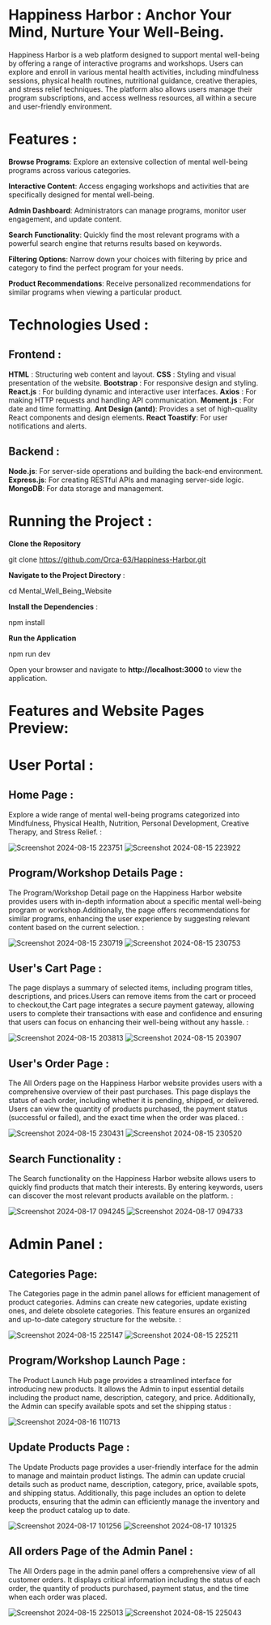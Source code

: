 # Happiness Harbor : Anchor Your Mind, Nurture Your Well-Being.
Happiness Harbor is a web platform designed to support mental well-being by offering a range of interactive programs and workshops. 
Users can explore and enroll in various mental health activities, including mindfulness sessions, physical health routines, nutritional guidance, creative therapies, and stress relief techniques. 
The platform also allows users manage their program subscriptions, and access wellness resources, all within a secure and user-friendly environment.


# Features :
**Browse Programs**: Explore an extensive collection of mental well-being programs across various categories.


**Interactive Content**: Access engaging workshops and activities that are specifically designed for mental well-being.


**Admin Dashboard**: Administrators can manage programs, monitor user engagement, and update content.


**Search Functionality**: Quickly find the most relevant programs with a powerful search engine that returns results based on keywords.


**Filtering Options**: Narrow down your choices with filtering by price and category to find the perfect program for your needs.


**Product Recommendations**: Receive personalized recommendations for similar programs when viewing a particular product.




# Technologies Used : 


## Frontend : 
**HTML** : Structuring web content and layout.
**CSS** : Styling and visual presentation of the website.
**Bootstrap** : For responsive design and styling.
**React.js** : For building dynamic and interactive user interfaces.
**Axios** : For making HTTP requests and handling API communication.
**Moment.js** : For date and time formatting.
**Ant Design (antd)**: Provides a set of high-quality React components and design elements.
**React Toastify**: For user notifications and alerts.


## Backend : 
**Node.js**: For server-side operations and building the back-end environment.
**Express.js**: For creating RESTful APIs and managing server-side logic.
**MongoDB**: For data storage and management.




# Running the Project :



**Clone the Repository** 


git clone https://github.com/Orca-63/Happiness-Harbor.git



**Navigate to the Project Directory** : 


cd Mental_Well_Being_Website



**Install the Dependencies** : 


npm install



**Run the Application**


npm run dev 



Open your browser and navigate to **http://localhost:3000** to view the application.




# Features and Website Pages Preview: 



# User Portal : 



## Home Page : 

Explore a wide range of mental well-being programs categorized into Mindfulness, Physical Health, Nutrition, Personal Development, Creative Therapy, and Stress Relief. : 



![Screenshot 2024-08-15 223751](https://github.com/user-attachments/assets/a9ef0846-8b7e-4a76-86a8-ee0ba920b783)
![Screenshot 2024-08-15 223922](https://github.com/user-attachments/assets/6527f06d-3c82-474e-8bf8-e3ce41ecb588)












## Program/Workshop Details Page : 

The Program/Workshop Detail page on the Happiness Harbor website provides users with in-depth information about a specific mental well-being program or workshop.Additionally, the page offers recommendations for similar programs, enhancing the user experience by suggesting relevant content based on the current selection. : 




![Screenshot 2024-08-15 230719](https://github.com/user-attachments/assets/dfb22644-88ef-45e1-8e29-faf9db6edd3f)
![Screenshot 2024-08-15 230753](https://github.com/user-attachments/assets/51565b34-e93a-4639-b431-a13d3df51b65)










## User's Cart Page :

The page displays a summary of selected items, including program titles, descriptions, and prices.Users can remove items from the cart or proceed to checkout,the Cart page integrates a secure payment gateway, allowing users to complete their transactions with ease and confidence  and ensuring that users can focus on enhancing their well-being without any hassle. : 




![Screenshot 2024-08-15 203813](https://github.com/user-attachments/assets/6883ccd1-cdbf-47f7-854d-7c3238429b2c)
![Screenshot 2024-08-15 203907](https://github.com/user-attachments/assets/5558b8a2-c28a-4ee7-a9b5-175b4e9b8788)










## User's Order Page :

The All Orders page on the Happiness Harbor website provides users with a comprehensive overview of their past purchases. This page displays the status of each order, including whether it is pending, shipped, or delivered. Users can view the quantity of products purchased, the payment status (successful or failed), and the exact time when the order was placed. : 




![Screenshot 2024-08-15 230431](https://github.com/user-attachments/assets/ec940d6f-72c7-47ab-a868-2a93fa60903c)
![Screenshot 2024-08-15 230520](https://github.com/user-attachments/assets/9f9fae2f-6381-4279-a231-8800de48eaba)









## Search Functionality :

The Search functionality on the Happiness Harbor website allows users to quickly find products that match their interests. By entering keywords, users can discover the most relevant products available on the platform. : 




![Screenshot 2024-08-17 094245](https://github.com/user-attachments/assets/97980442-ed86-44af-adb6-ba85da116154)
![Screenshot 2024-08-17 094733](https://github.com/user-attachments/assets/b642f0f5-d796-4a72-8b50-f1e7c1da08cd)









# Admin Panel : 




## Categories Page: 

The Categories page in the admin panel allows for efficient management of product categories. Admins can create new categories, update existing ones, and delete obsolete categories. This feature ensures an organized and up-to-date category structure for the website. :  




![Screenshot 2024-08-15 225147](https://github.com/user-attachments/assets/2f4ab1a0-4d9d-463f-b496-c1f1fe3676d6)
![Screenshot 2024-08-15 225211](https://github.com/user-attachments/assets/aaf5d71a-34db-4532-9d13-4b87fe98e3f2)











## Program/Workshop Launch Page : 

The Product Launch Hub page provides a streamlined interface for introducing new products. It allows the Admin to input essential details including the product name, description, category, and price. Additionally, the Admin can specify available spots and set the shipping status :




![Screenshot 2024-08-16 110713](https://github.com/user-attachments/assets/7adfa546-f503-426e-a6be-7d808d63b1e2)











## Update Products Page : 

The Update Products page provides a user-friendly interface for the admin to manage and maintain product listings. The admin can update crucial details such as product name, description, category, price, available spots, and shipping status. Additionally, this page includes an option to delete products, ensuring that the admin can efficiently manage the inventory and keep the product catalog up to date.




![Screenshot 2024-08-17 101256](https://github.com/user-attachments/assets/fd17a27e-7bfa-4a1a-a47a-3d7eaf2f560d)
![Screenshot 2024-08-17 101325](https://github.com/user-attachments/assets/11b89179-f1f6-43dc-a231-557a2bbf1c0e)










## All orders Page of the Admin Panel : 

The All Orders page in the admin panel offers a comprehensive view of all customer orders. It displays critical information including the status of each order, the quantity of products purchased, payment status, and the time when each order was placed.



![Screenshot 2024-08-15 225013](https://github.com/user-attachments/assets/6b69b59e-1b27-4163-b738-337f2265de79)
![Screenshot 2024-08-15 225043](https://github.com/user-attachments/assets/53d4e395-7313-46cc-bf88-3d86dc3dc135)


















